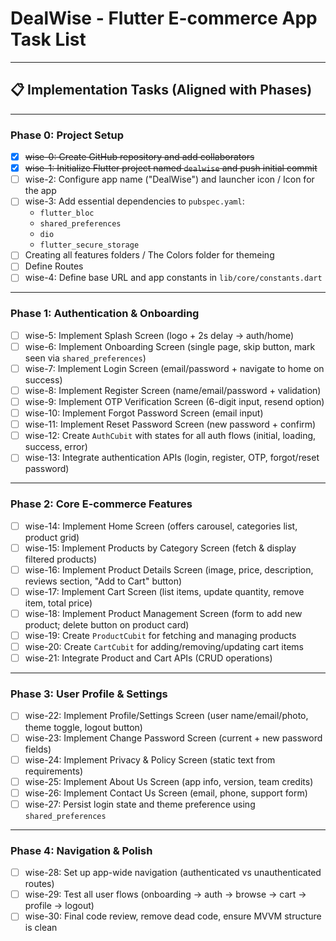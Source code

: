 # DealWise - Flutter E-commerce App Task List

---

## 📋 Implementation Tasks (Aligned with Phases)

---

### **Phase 0: Project Setup**

-   [x] ~~wise-0: Create GitHub repository and add collaborators~~
-   [x] ~~wise-1: Initialize Flutter project named `dealwise` and push initial commit~~
-   [ ] wise-2: Configure app name ("DealWise") and launcher icon / Icon for the app
-   [ ] wise-3: Add essential dependencies to `pubspec.yaml`:
    -   `flutter_bloc`
    -   `shared_preferences`
    -   `dio`
    -   `flutter_secure_storage`
-   [ ] Creating all features folders / The Colors folder for themeing
-   [ ] Define Routes 
-   [ ] wise-4: Define base URL and app constants in `lib/core/constants.dart`

---

### **Phase 1: Authentication & Onboarding**

-   [ ] wise-5: Implement Splash Screen (logo + 2s delay → auth/home)
-   [ ] wise-6: Implement Onboarding Screen (single page, skip button, mark seen via `shared_preferences`)
-   [ ] wise-7: Implement Login Screen (email/password + navigate to home on success)
-   [ ] wise-8: Implement Register Screen (name/email/password + validation)
-   [ ] wise-9: Implement OTP Verification Screen (6-digit input, resend option)
-   [ ] wise-10: Implement Forgot Password Screen (email input)
-   [ ] wise-11: Implement Reset Password Screen (new password + confirm)
-   [ ] wise-12: Create `AuthCubit` with states for all auth flows (initial, loading, success, error)
-   [ ] wise-13: Integrate authentication APIs (login, register, OTP, forgot/reset password)

---

### **Phase 2: Core E-commerce Features**

-   [ ] wise-14: Implement Home Screen (offers carousel, categories list, product grid)
-   [ ] wise-15: Implement Products by Category Screen (fetch & display filtered products)
-   [ ] wise-16: Implement Product Details Screen (image, price, description, reviews section, "Add to Cart" button)
-   [ ] wise-17: Implement Cart Screen (list items, update quantity, remove item, total price)
-   [ ] wise-18: Implement Product Management Screen (form to add new product; delete button on product card)
-   [ ] wise-19: Create `ProductCubit` for fetching and managing products
-   [ ] wise-20: Create `CartCubit` for adding/removing/updating cart items
-   [ ] wise-21: Integrate Product and Cart APIs (CRUD operations)

---

### **Phase 3: User Profile & Settings**

-   [ ] wise-22: Implement Profile/Settings Screen (user name/email/photo, theme toggle, logout button)
-   [ ] wise-23: Implement Change Password Screen (current + new password fields)
-   [ ] wise-24: Implement Privacy & Policy Screen (static text from requirements)
-   [ ] wise-25: Implement About Us Screen (app info, version, team credits)
-   [ ] wise-26: Implement Contact Us Screen (email, phone, support form)
-   [ ] wise-27: Persist login state and theme preference using `shared_preferences`

---

### **Phase 4: Navigation & Polish**

-   [ ] wise-28: Set up app-wide navigation (authenticated vs unauthenticated routes)
-   [ ] wise-29: Test all user flows (onboarding → auth → browse → cart → profile → logout)
-   [ ] wise-30: Final code review, remove dead code, ensure MVVM structure is clean
